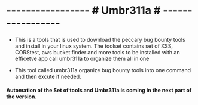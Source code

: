 # ----------------- # Umbr311a # ----------------- #

* This is a tools that is used to download the peccary bug bounty tools and install in your linux system.
 The toolset contains set of XSS, CORStest, aws bucket finder and more tools to be installed with an efficetve app call umbr311a to organize them all in one
 
 
* This tool called umbr311a organize bug bounty tools into one command and then excute if needed. 


#### Automation of the Set of tools and Umbr311a is coming in the next part of the version.
